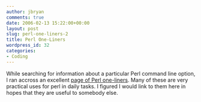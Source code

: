 ```yaml
---
author: jbryan
comments: true
date: 2006-02-13 15:22:00+00:00
layout: post
slug: perl-one-liners-2
title: Perl One-Liners
wordpress_id: 32
categories:
- Coding
---
```


While searching for information about a particular Perl command line option, I ran accross an excellent [page of Perl one-liners](http://www.math.harvard.edu/computing/perl/oneliners.txt). Many of these are very practical uses for perl in daily tasks. I figured I would link to them here in hopes that they are useful to somebody else.
